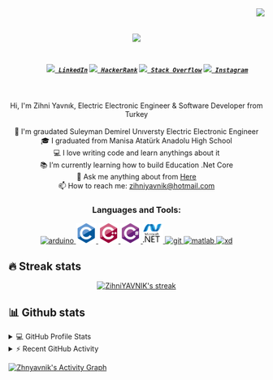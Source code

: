 <img align="right" src="https://visitor-badge.laobi.icu/badge?page_id=Zhnyavnik.Zhnyavnik">

  <h1 align="center">
    <a href="https://git.io/typing-svg">
      <img src="https://readme-typing-svg.herokuapp.com/?lines=Hello,+There!+👋;This+is+Zihni+Yavnık....;Nice+to+meet+you!&center=true&size=30">
    </a>
  </h1>

  <h5 align="center">
    <code>
      <a href="https://www.linkedin.com/in/zihni-yavnik/" title="LinkedIn Profile"><img width="22" src="https://raw.githubusercontent.com/ramazansancar/ramazansancar/main/images/linkedin.svg"> LinkedIn</a></code>
    <code><a href="https://www.hackerrank.com/zihniyavnik" title="HackerRank Profile"><img width="22" src="https://raw.githubusercontent.com/ramazansancar/ramazansancar/main/images/hackerrank.png"> HackerRank</a></code>
    <code><a href="https://stackoverflow.com/users/16420835/zihni-yavnik" title="Stack Overflow Profile"><img width="22" src="https://raw.githubusercontent.com/ramazansancar/ramazansancar/main/images/stackoverflow.svg"> Stack Overflow</a></code>
    <code><a href="https://www.instagram.com/zyavnik/" title="Instagram Profile"><img width="22" src="https://raw.githubusercontent.com/ramazansancar/ramazansancar/main/images/instagram.svg"> Instagram</a></code>
  </h5>
  <br>
  <p align="center">
    Hi, I'm Zihni Yavnık, Electric Electronic Engineer & Software Developer from Turkey
    <br>
    <br>
    🔬  I'm graudated  Suleyman Demirel Unıversty Electric Electronic Engineer
    <br>
    🎓 I graduated from Manisa Atatürk Anadolu High School
    <br>
    💻 I love writing code and learn anythings about it
    <br>
    📚 I’m currently learning how to build Education .Net Core 
    <br>
    💬 Ask me anything about from <a href="https://github.com/Zhnyavnik/Zhnyavnik/issues" title="Issues">Here</a>
    <br>
    📫 How to reach me: <a href="mailto: zihniyavnik@hotmail.com">zihniyavnik@hotmail.com</a>
  </p>
<h3 align="middle">Languages and Tools:</h3>
<p align="middle"> <a href="https://www.arduino.cc/" target="_blank"> <img src="https://cdn.worldvectorlogo.com/logos/arduino-1.svg" alt="arduino" width="40" height="40"/> </a> <a href="https://www.cprogramming.com/" target="_blank"> <img src="https://raw.githubusercontent.com/devicons/devicon/master/icons/c/c-original.svg" alt="c" width="40" height="40"/> </a> <a href="https://www.w3schools.com/cpp/" target="_blank"> <img src="https://raw.githubusercontent.com/devicons/devicon/master/icons/cplusplus/cplusplus-original.svg" alt="cplusplus" width="40" height="40"/> </a> <a href="https://www.w3schools.com/cs/" target="_blank"> <img src="https://raw.githubusercontent.com/devicons/devicon/master/icons/csharp/csharp-original.svg" alt="csharp" width="40" height="40"/> </a> <a href="https://dotnet.microsoft.com/" target="_blank"> <img src="https://raw.githubusercontent.com/devicons/devicon/master/icons/dot-net/dot-net-original-wordmark.svg" alt="dotnet" width="40" height="40"/> </a> <a href="https://git-scm.com/" target="_blank"> <img src="https://www.vectorlogo.zone/logos/git-scm/git-scm-icon.svg" alt="git" width="40" height="40"/> </a> <a href="https://www.mathworks.com/" target="_blank"> <img src="https://upload.wikimedia.org/wikipedia/commons/2/21/Matlab_Logo.png" alt="matlab" width="40" height="40"/> </a> <a href="https://www.adobe.com/products/xd.html" target="_blank"> <img src="https://cdn.worldvectorlogo.com/logos/adobe-xd.svg" alt="xd" width="40" height="40"/> </a> </p>

## 🔥 Streak stats

<!-- GitHub Readme Streak Stats - https://github.com/Zhnyavnik/github-readme-streak-stats -->
<p align="center">
  <a href="https://github.com/Zhnyavnik/github-readme-streak-stats">
    <img title="🔥 Get streak stats for your profile at git.io/streak-stats" alt="ZihniYAVNIK's streak" src="https://github-readme-streak-stats.herokuapp.com/?user=Zhnyavnik&theme=react"/>
  </a>
</p>

## 📊 Github stats

<!-- https://github.com/anuraghazra/github-readme-stats -->
<details> 
  <summary>💻 GitHub Profile Stats</summary>
  <br/>
    <a href="https://github.com/anuraghazra/github-readme-stats"><img alt="Zhnyavnik's Github Stats" src="https://denvercoder1-github-readme-stats.vercel.app/api/?username=Zhnyavnik&show_icons=true&count_private=true&theme=react&hide_border=true&bg_color=1F222E&title_color=F85D7F&icon_color=F8D866" height="180px"/> </a>  
  <a href="https://github.com/anuraghazra/github-readme-stats"><img alt="Zhnyavnik's Top Languages" src="https://github-readme-stats.vercel.app/api/top-langs/?username=Zhnyavnik&langs_count=8&layout=compact&theme=react&hide_border=true&bg_color=1F222E&title_color=F85D7F&icon_color=F8D866" height="160px"/> </a>
  <br/>
</details>


<!-- https://github.com/jamesgeorge007/github-activity-readme -->
<details>
  <summary>⚡ Recent GitHub Activity</summary>
  <br/>

  
<!--START_SECTION:activity-->
1. 🎉 Merged PR [#7](https://github.com/DenverCoder1/godel-program-converter/pull/7) in [DenverCoder1/godel-program-converter](https://github.com/Zhnyavnik/godel-program-converter)
2. 💪 Opened PR [#7](https://github.com/DenverCoder1/godel-program-converter/pull/7) in [DenverCoder1/godel-program-converter](https://github.com/Zhnyavnik/godel-program-converter)
3. 🎉 Merged PR [#6](https://github.com/DenverCoder1/godel-program-converter/pull/6) in [DenverCoder1/godel-program-converter](https://github.com/Zhnyavnik/godel-program-converter)
4. 💪 Opened PR [#6](https://github.com/DenverCoder1/godel-program-converter/pull/6) in [DenverCoder1/godel-program-converter](https://github.com/Zhnyavnik/godel-program-converter)
5. 🎉 Merged PR [#5](https://github.com/DenverCoder1/godel-program-converter/pull/5) in [DenverCoder1/godel-program-converter](https://github.com/Zhnyavnik/godel-program-converter)
<!--END_SECTION:activity-->
</details>

<!-- https://github.com/ashutosh00710/github-readme-activity-graph -->
<a href="https://github.com/ashutosh00710/github-readme-activity-graph"><img alt="Zhnyavnik's Activity Graph" src="https://activity-graph.herokuapp.com/graph?username=Zhnyavnik&bg_color=1F222E&color=F8D866&line=F85D7F&point=FFFFFF&hide_border=true" /></a>
